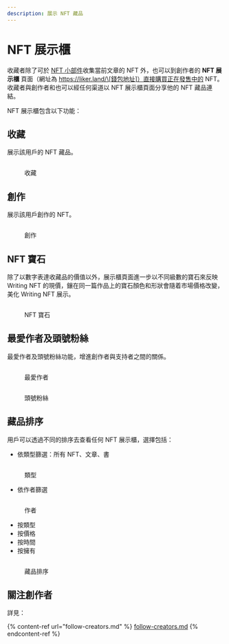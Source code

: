 ```yaml
---
description: 展示 NFT 藏品
---
```


# NFT 展示櫃

收藏者除了可於 [NFT 小部件](nft-widget.md)收集當前文章的 NFT 外，也可以到創作者的 **NFT 展示櫃** 頁面（網址為 https://liker.land/\[錢包地址]）直接購買正在發售中的 NFT。收藏者與創作者和也可以經任何渠道以 NFT 展示櫃頁面分享他的 NFT 藏品連結。

NFT 展示櫃包含以下功能：

## 收藏

展示該用戶的 NFT 藏品。

<figure><img src="../../../.gitbook/assets/NFT Portfolio Collected.png" alt=""><figcaption><p>收藏</p></figcaption></figure>

## 創作

展示該用戶創作的 NFT。

<figure><img src="../../../.gitbook/assets/NFT Portfolio Created.png" alt=""><figcaption><p>創作</p></figcaption></figure>

## NFT 寶石

除了以數字表達收藏品的價值以外，展示櫃頁面進一步以不同級數的寶石來反映 Writing NFT 的現價，鑲在同一篇作品上的寶石顏色和形狀會隨着市場價格改變，美化 Writing NFT 展示。

<figure><img src="../../../.gitbook/assets/NFT Portfolio 2.png" alt=""><figcaption><p>NFT 寶石</p></figcaption></figure>

## 最愛作者及頭號粉絲

最愛作者及頭號粉絲功能，增進創作者與支持者之間的關係。

<figure><img src="../../../.gitbook/assets/NFT Portfolio 7.png" alt=""><figcaption><p>最愛作者</p></figcaption></figure>

<figure><img src="../../../.gitbook/assets/NFT Portfolio 3.png" alt=""><figcaption><p>頭號粉絲</p></figcaption></figure>

## 藏品排序

用戶可以透過不同的排序去查看任何 NFT 展示櫃，選擇包括：

* 依類型篩選：所有 NFT、文章、書

<figure><img src="../../../.gitbook/assets/NFT Portfolio 5.png" alt=""><figcaption><p>類型</p></figcaption></figure>

* 依作者篩選

<figure><img src="../../../.gitbook/assets/NFT Portfolio 6.png" alt=""><figcaption><p>作者</p></figcaption></figure>

* 按類型
* 按價格
* 按時間
* 按擁有

<figure><img src="../../../.gitbook/assets/NFT Portfolio 4.png" alt=""><figcaption><p>藏品排序</p></figcaption></figure>

## 關注創作者

詳見：

{% content-ref url="follow-creators.md" %}
[follow-creators.md](follow-creators.md)
{% endcontent-ref %}
